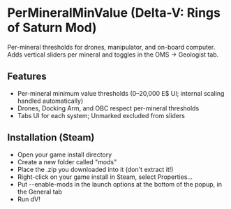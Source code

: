 # PerMineralMinValue (Delta-V: Rings of Saturn Mod)

Per-mineral thresholds for drones, manipulator, and on-board computer. Adds vertical sliders per mineral and toggles in the OMS → Geologist tab.

## Features
- Per-mineral minimum value thresholds (0–20,000 E$ UI; internal scaling handled automatically)
- Drones, Docking Arm, and OBC respect per-mineral thresholds
- Tabs UI for each system; Unmarked excluded from sliders

## Installation (Steam)
- Open your game install directory
- Create a new folder called "mods"
- Place the .zip you downloaded into it (don't extract it!)
- Right-click on your game install in Steam, select Properties...
- Put --enable-mods in the launch options at the bottom of the popup, in the General tab
- Run dV!

